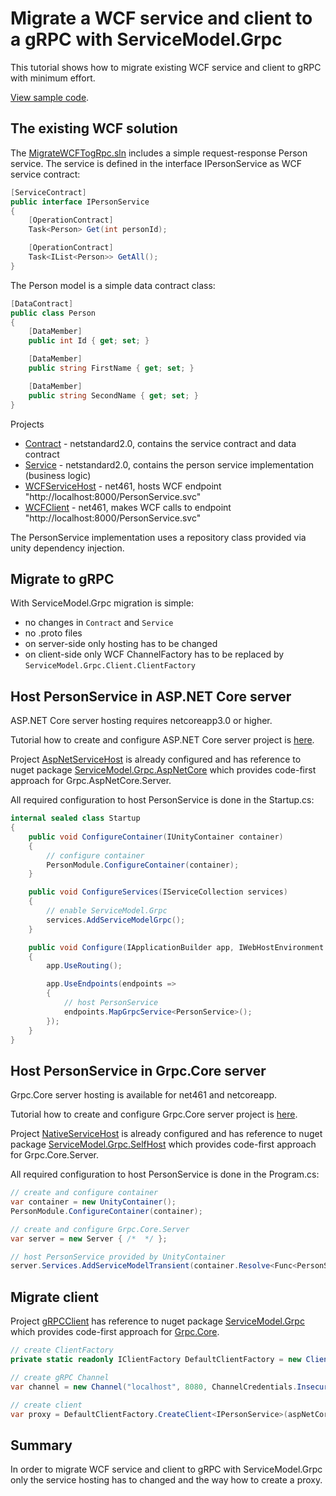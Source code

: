 # Migrate a WCF service and client to a gRPC with ServiceModel.Grpc

This tutorial shows how to migrate existing WCF service and client to gRPC with minimum effort.

[View sample code](/Examples/MigrateWCFTogRpc).

## The existing WCF solution

The [MigrateWCFTogRpc.sln](/Examples/MigrateWCFTogRpc) includes a simple request-response Person service. The service is defined in the interface IPersonService as WCF service contract:

``` c#
[ServiceContract]
public interface IPersonService
{
    [OperationContract]
    Task<Person> Get(int personId);

    [OperationContract]
    Task<IList<Person>> GetAll();
}
```

The Person model is a simple data contract class:

``` c#
[DataContract]
public class Person
{
    [DataMember]
    public int Id { get; set; }

    [DataMember]
    public string FirstName { get; set; }

    [DataMember]
    public string SecondName { get; set; }
}
```

Projects

* [Contract](/Examples/MigrateWCFTogRpc/Contract) - netstandard2.0, contains the service contract and data contract
* [Service](/Examples/MigrateWCFTogRpc/Service) - netstandard2.0, contains the person service implementation (business logic)
* [WCFServiceHost](/Examples/MigrateWCFTogRpc/WCFServiceHost) - net461, hosts WCF endpoint "http://localhost:8000/PersonService.svc"
* [WCFClient](/Examples/MigrateWCFTogRpc/WCFClient) - net461, makes WCF calls to endpoint "http://localhost:8000/PersonService.svc"

The PersonService implementation uses a repository class provided via unity dependency injection.

## Migrate to gRPC

With ServiceModel.Grpc migration is simple:

* no changes in `Contract` and `Service`
* no .proto files
* on server-side only hosting has to be changed
* on client-side only WCF ChannelFactory has to be replaced by `ServiceModel.Grpc.Client.ClientFactory`

## Host PersonService in ASP.NET Core server

ASP.NET Core server hosting requires netcoreapp3.0 or higher.

Tutorial how to create and configure ASP.NET Core server project is [here](CreateClientAndServerASPNETCore.md).

Project [AspNetServiceHost](/Examples/MigrateWCFTogRpc/AspNetServiceHost) is already configured and has reference to nuget package [ServiceModel.Grpc.AspNetCore](https://www.nuget.org/packages/ServiceModel.Grpc.AspNetCore/) which provides code-first approach for Grpc.AspNetCore.Server.

All required configuration to host PersonService is done in the Startup.cs:

``` c#
internal sealed class Startup
{
    public void ConfigureContainer(IUnityContainer container)
    {
        // configure container
        PersonModule.ConfigureContainer(container);
    }

    public void ConfigureServices(IServiceCollection services)
    {
        // enable ServiceModel.Grpc
        services.AddServiceModelGrpc();
    }

    public void Configure(IApplicationBuilder app, IWebHostEnvironment env)
    {
        app.UseRouting();

        app.UseEndpoints(endpoints =>
        {
            // host PersonService
            endpoints.MapGrpcService<PersonService>();
        });
    }
}
```

## Host PersonService in Grpc.Core server

Grpc.Core server hosting is available for net461 and netcoreapp.

Tutorial how to create and configure Grpc.Core server project is [here](GrpcCoreServerConfiguration.md).

Project [NativeServiceHost](/Examples/MigrateWCFTogRpc/NativeServiceHost) is already configured and has reference to nuget package [ServiceModel.Grpc.SelfHost](https://www.nuget.org/packages/ServiceModel.Grpc.SelfHost/) which provides code-first approach for Grpc.Core.Server.

All required configuration to host PersonService is done in the Program.cs:

``` c#
// create and configure container
var container = new UnityContainer();
PersonModule.ConfigureContainer(container);

// create and configure Grpc.Core.Server
var server = new Server { /*  */ };

// host PersonService provided by UnityContainer
server.Services.AddServiceModelTransient(container.Resolve<Func<PersonService>>());
```

## Migrate client

Project [gRPCClient](/Examples/MigrateWCFTogRpc/gRPCClient) has reference to nuget package [ServiceModel.Grpc](https://www.nuget.org/packages/ServiceModel.Grpc/) which provides code-first approach for [Grpc.Core](https://www.nuget.org/packages/Grpc.Core).

``` c#
// create ClientFactory
private static readonly IClientFactory DefaultClientFactory = new ClientFactory();

// create gRPC Channel
var channel = new Channel("localhost", 8080, ChannelCredentials.Insecure);

// create client
var proxy = DefaultClientFactory.CreateClient<IPersonService>(aspNetCoreChannel);
```

## Summary

In order to migrate WCF service and client to gRPC with ServiceModel.Grpc only the service hosting has to changed and the way how to create a proxy.